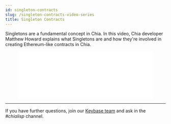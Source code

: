 ```yaml
---
id: singleton-contracts
slug: /singleton-contracts-video-series
title: Singleton Contracts
---
```


Singletons are a fundamental concept in Chia. In this video, Chia developer Matthew Howard explains what Singletons are and how they're involved in creating Ethereum-like contracts in Chia.

<figure class="video-container">
<iframe src="//www.youtube.com/embed/kA0l9n5SEI8" frameborder="0" allowfullscreen webkitallowfullscreen mozallowfullscreen width="100%"></iframe>
</figure>

---

If you have further questions, join our [Keybase team](https://keybase.io/team/chia_network.public) and ask in the _#chialisp_ channel.
